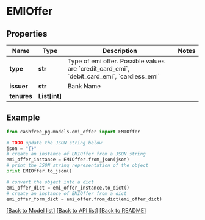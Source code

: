 # EMIOffer


## Properties
Name | Type | Description | Notes
------------ | ------------- | ------------- | -------------
**type** | **str** | Type of emi offer. Possible values are &#x60;credit_card_emi&#x60;, &#x60;debit_card_emi&#x60;, &#x60;cardless_emi&#x60; | 
**issuer** | **str** | Bank Name | 
**tenures** | **List[int]** |  | 

## Example

```python
from cashfree_pg.models.emi_offer import EMIOffer

# TODO update the JSON string below
json = "{}"
# create an instance of EMIOffer from a JSON string
emi_offer_instance = EMIOffer.from_json(json)
# print the JSON string representation of the object
print EMIOffer.to_json()

# convert the object into a dict
emi_offer_dict = emi_offer_instance.to_dict()
# create an instance of EMIOffer from a dict
emi_offer_form_dict = emi_offer.from_dict(emi_offer_dict)
```
[[Back to Model list]](../README.md#documentation-for-models) [[Back to API list]](../README.md#documentation-for-api-endpoints) [[Back to README]](../README.md)


